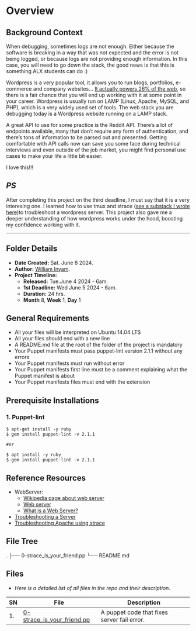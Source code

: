 # Overview #

## Background Context ##
When debugging, sometimes logs are not enough. Either because the software is breaking in a way that was not expected and the error is not being logged, or because logs are not providing enough information. In this case, you will need to go down the stack, the good news is that this is something ALX students can do :)

Wordpress is a very popular tool, it allows you to run blogs, portfolios, e-commerce and company websites… [It actually powers 26% of the web](https://managewp.com/blog/statistics-about-wordpress-usage), so there is a fair chance that you will end up working with it at some point in your career. Wordpress is usually run on LAMP (Linux, Apache, MySQL, and PHP), which is a very widely used set of tools. The web stack you are debugging today is a Wordpress website running on a LAMP stack.

A great API to use for some practice is the Reddit API. There’s a lot of endpoints available, many that don’t require any form of authentication, and there’s tons of information to be parsed out and presented. Getting comfortable with API calls now can save you some face during technical interviews and even outside of the job market, you might find personal use cases to make your life a little bit easier.

I love this!!!

*PS*
---
After completing this project on the third deadline, I must say that it is a very interesing one. I learned how to use tmux and strace ([see a substack I wrote here](https://))to troubleshoot a wordpress server. This project also gave me a deeper understanding of how wordpress works under the hood, boosting my confidence working with it.

---

## Folder Details ###
- **Date Created:** Sat. June 8 2024.
- **Author:** [William Inyam](https.//github.com/thecypherzen).
- **Project Timeline:**
  - **Released:** Tue.June 4 2024 - 6am.
  - **1st Deadline:** Wed June 5 2024 - 6am.
  - **Duration:** 24 hrs.
  - **Month** 8, **Week** 1, **Day** 1


## General Requirements ##
- All your files will be interpreted on Ubuntu 14.04 LTS
- All your files should end with a new line
- A README.md file at the root of the folder of the project is mandatory
- Your Puppet manifests must pass puppet-lint version 2.1.1 without any errors
- Your Puppet manifests must run without error
- Your Puppet manifests first line must be a comment explaining what the Puppet manifest is about
- Your Puppet manifests files must end with the extension

## Prerequisite Installations ##
### 1. Puppet-lint ###
```
$ apt-get install -y ruby
$ gem install puppet-lint -v 2.1.1

#or

$ apt install -y ruby
$ gem install puppet-lint -v 2.1.1
```

## Reference Resources ##
- WebServer:
  - [Wikipedia page about web server](https://en.wikipedia.org/wiki/Web_server)
  - [Web server](https://developer.mozilla.org/en-US/docs/Learn/Common_questions/Web_mechanics/What_is_a_web_server)
  - [What is a Web Server?](https://developer.mozilla.org/en-US/docs/Learn/Common_questions/Web_mechanics/What_is_a_web_server)
- [Troubleshooting a Server](https://www.linux.com/training-tutorials/first-5-commands-when-i-connect-linux-server/)
- [Troubleshooting Apache using strace](https://bobcares.com/blog/troubleshooting-apache-using-strace/)

## File Tree ##
.
├── 0-strace_is_your_friend.pp
└── README.md


## Files ###
- *Here is a detailed list of all files in the repo and their description*.

| SN | File | Description                                   |
|----|------|-----------------------------------------------|
| 1. | [0-strace_is_your_friend.pp](https://www.github.com/thecypherzen.com) | A puppet code that fixes server fail error.|

